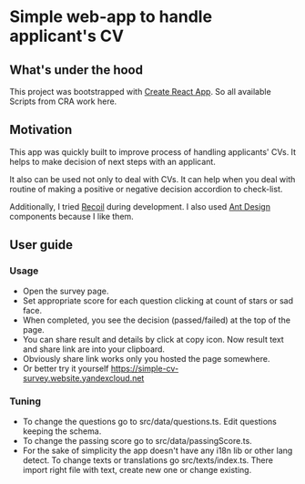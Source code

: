 # Simple web-app to handle applicant's CV

## What's under the hood

This project was bootstrapped with [Create React App](https://github.com/facebook/create-react-app).
So all available Scripts from CRA work here.

## Motivation

This app was quickly built to improve process of handling applicants' CVs. It helps to make decision of next steps with an applicant.

It also can be used not only to deal with CVs. It can help when you deal with routine of making a positive or negative decision accordion to check-list.

Additionally, I tried [Recoil](https://recoiljs.org) during development. I also used [Ant Design](https://ant.design) components because I like them.

## User guide

###  Usage

- Open the survey page.
- Set appropriate score for each question clicking at count of stars or sad face.
- When completed, you see the decision (passed/failed) at the top of the page.
- You can share result and details by click at copy icon. Now result text and share link are into your clipboard.
- Obviously share link works only you hosted the page somewhere.
- Or better try it yourself https://simple-cv-survey.website.yandexcloud.net

### Tuning

- To change the questions go to src/data/questions.ts. Edit questions keeping the schema.
- To change the passing score go to src/data/passingScore.ts.
- For the sake of simplicity the app doesn't have any i18n lib or other lang detect. 
To change texts or translations go src/texts/index.ts. There import right file with text, create new one or change existing.
